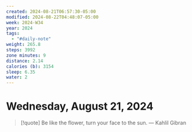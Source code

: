 ```yaml
---
created: 2024-08-21T06:57:30-05:00
modified: 2024-08-22T04:48:07-05:00
week: 2024-W34
year: 2024
tags:
  - "#daily-note"
weight: 265.8
steps: 3992
zone minutes: 9
distance: 2.14
calories (b): 3154
sleep: 6.35
water: 2
---
```

# Wednesday, August 21, 2024

> [!quote] Be like the flower, turn your face to the sun.
> — Kahlil Gibran
